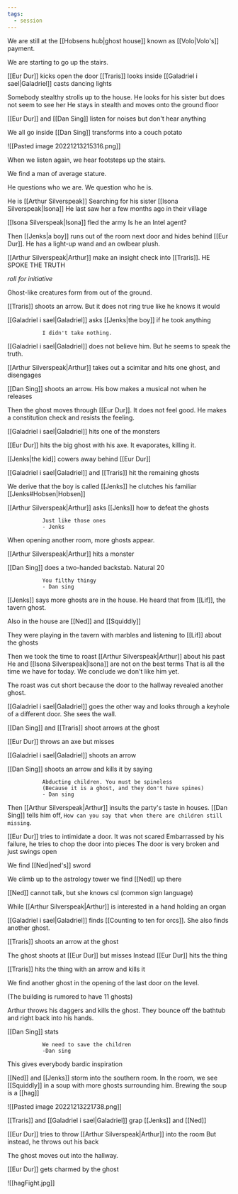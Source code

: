 ```yaml
---
tags:
  - session
---
```

We are still at the [[Hobsens hub|ghost house]] known as [[Volo|Volo's]] payment.

We are starting to go up the stairs.

[[Eur Dur]] kicks open the door
[[Traris]] looks inside
[[Galadriel i sael|Galadriel]] casts dancing lights

Somebody stealthy strolls up to the house.
He looks for his sister but does not seem to see her
He stays in stealth and moves onto the ground floor

[[Eur Dur]] and [[Dan Sing]] listen for noises but don't hear anything

We all go inside
[[Dan Sing]] transforms into a couch potato

![[Pasted image 20221213215316.png]]

When we listen again, we hear footsteps up the stairs.

We find a man of average stature.

He questions who we are.
We question who he is.

He is [[Arthur Silverspeak]]
Searching for his sister [[Isona Silverspeak|Isona]]
He last saw her a few months ago in their village

[[Isona Silverspeak|Isona]] fled the army
Is he an Intel agent?

Then [[Jenks|a boy]] runs out of the room next door and hides behind [[Eur Dur]].
He has a light-up wand and an owlbear plush.

[[Arthur Silverspeak|Arthur]] make an insight check into [[Traris]]. HE SPOKE THE TRUTH

*roll for initiative*

Ghost-like creatures form from out of the ground.

[[Traris]] shoots an arrow. But it does not ring true like he knows it would

[[Galadriel i sael|Galadriel]] asks [[Jenks|the boy]] if he took anything

               I didn't take nothing.

[[Galadriel i sael|Galadriel]] does not believe him. But he seems to speak the truth.

[[Arthur Silverspeak|Arthur]] takes out a scimitar and hits one ghost, and disengages

[[Dan Sing]] shoots an arrow. His bow makes a musical not when he releases

Then the ghost moves through [[Eur Dur]]. It does not feel good. He makes a constitution check and resists the feeling.

[[Galadriel i sael|Galadriel]] hits one of the monsters

[[Eur Dur]] hits the big ghost with his axe. It evaporates, killing it.

[[Jenks|the kid]] cowers away behind [[Eur Dur]]

[[Galadriel i sael|Galadriel]] and [[Traris]] hit the remaining ghosts

We derive that the boy is called [[Jenks]] he clutches his familiar [[Jenks#Hobsen|Hobsen]]

[[Arthur Silverspeak|Arthur]] asks [[Jenks]] how to defeat the ghosts

               Just like those ones
               - Jenks

When opening another room, more ghosts appear.

[[Arthur Silverspeak|Arthur]] hits a monster

[[Dan Sing]] does a two-handed backstab.
Natural 20

               You filthy thingy
               - Dan sing

[[Jenks]] says more ghosts are in the house.
He heard that from [[Lif]], the tavern ghost.

Also in the house are [[Ned]] and [[Squiddly]]

They were playing in the tavern with marbles and listening to [[Lif]] about the ghosts

Then we took the time to roast [[Arthur Silverspeak|Arthur]] about his past
He and [[Isona Silverspeak|Isona]] are not on the best terms
That is all the time we have for today. We conclude we don't like him yet.

The roast was cut short because the door to the hallway revealed another ghost.

[[Galadriel i sael|Galadriel]] goes the other way and looks through a keyhole of a different door.
She sees the wall.

[[Dan Sing]] and [[Traris]] shoot arrows at the ghost

[[Eur Dur]] throws an axe but misses

[[Galadriel i sael|Galadriel]] shoots an arrow

[[Dan Sing]] shoots an arrow and kills it by saying

               Abducting children. You must be spineless
               (Because it is a ghost, and they don't have spines)
               - Dan sing

Then [[Arthur Silverspeak|Arthur]] insults the party's taste in houses.
[[Dan Sing]] tells him off, `How can you say that when there are children still missing`.

[[Eur Dur]] tries to intimidate a door. It was not scared
Embarrassed by his failure, he tries to chop the door into pieces
The door is very broken and just swings open

We find [[Ned|ned's]] sword

We climb up to the astrology tower we find [[Ned]] up there

[[Ned]] cannot talk, but she knows csl (common sign language)

While [[Arthur Silverspeak|Arthur]] is interested in a hand holding an organ

[[Galadriel i sael|Galadriel]] finds [[Counting to ten for orcs]]. She also finds another ghost.

[[Traris]] shoots an arrow at the ghost

The ghost shoots at [[Eur Dur]] but misses
Instead [[Eur Dur]] hits the thing

[[Traris]] hits the thing with an arrow and kills it

We find another ghost in the opening of the last door on the level.

(The building is rumored to have 11 ghosts)

Arthur throws his daggers and kills the ghost. They bounce off the bathtub and right back into his hands.

[[Dan Sing]] stats

               We need to save the children
               -Dan sing
This gives everybody bardic inspiration

[[Ned]] and [[Jenks]] storm into the southern room.
In the room, we see [[Squiddly]] in a soup with more ghosts surrounding him.
Brewing the soup is a [[hag]]

![[Pasted image 20221213221738.png]]

[[Traris]] and [[Galadriel i sael|Galadriel]] grap [[Jenks]] and [[Ned]]

[[Eur Dur]] tries to throw [[Arthur Silverspeak|Arthur]] into the room
But instead, he throws out his back

The ghost moves out into the hallway.

[[Eur Dur]] gets charmed by the ghost

![[hagFight.jpg]]
